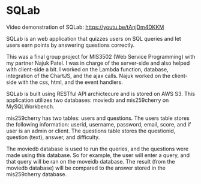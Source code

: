 # SQLab
Video demonstration of SQLab: https://youtu.be/tAnjDm4DKKM

SQLab is an web application that quizzes users on SQL queries and let users earn points by answering questions correctly. 

This was a final group project for MIS3502 (Web Service Programming) with my partner Najuk Patel.
I was in charge of the server-side and also helped with client-side a bit.
I worked on the Lambda function, database, integration of the ChartJS, and the ajax calls.
Najuk worked on the client-side with the css, html, and the event handlers. 

SQLab is built using RESTful API archictecure and is stored on AWS S3.
This application utilizes two databases: moviedb and mis259cherry on MySQLWorkbench.

mis259cherry has two tables: users and questions. The users table stores the following information: userid, username, password, email, score, and if user is an admin or client. 
The questions table stores the questionid, question (text), answer, and difficulty. 

The moviedb database is used to run the queries, and the questions were made using this database. So for example, the user will enter a query, and that query will be ran on the moveidb database.
The result (from the moviedb database) will be compared to the answer stored in the mis259cherry database.
